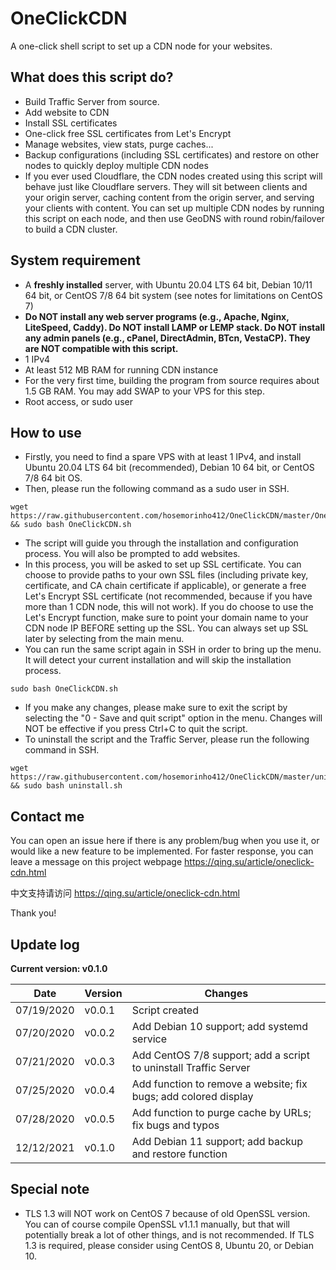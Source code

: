 # OneClickCDN
A one-click shell script to set up a CDN node for your websites.

## What does this script do?
* Build Traffic Server from source.
* Add website to CDN
* Install SSL certificates
* One-click free SSL certificates from Let's Encrypt
* Manage websites, view stats, purge caches...
* Backup configurations (including SSL certificates) and restore on other nodes to quickly deploy multiple CDN nodes
* If you ever used Cloudflare, the CDN nodes created using this script will behave just like Cloudflare servers.  They will sit between clients and your origin server, caching content from the origin server, and serving your clients with content.  You can set up multiple CDN nodes by running this script on each node, and then use GeoDNS with round robin/failover to build a CDN cluster.

## System requirement
* A __freshly installed__ server, with Ubuntu 20.04 LTS 64 bit, Debian 10/11 64 bit, or CentOS 7/8 64 bit system (see notes for limitations on CentOS 7)
* __Do NOT install any web server programs (e.g., Apache, Nginx, LiteSpeed, Caddy).  Do NOT install LAMP or LEMP stack.  Do NOT install any admin panels (e.g., cPanel, DirectAdmin, BTcn, VestaCP).  They are NOT compatible with this script.__
* 1 IPv4
* At least 512 MB RAM for running CDN instance
* For the very first time, building the program from source requires about 1.5 GB RAM.  You may add SWAP to your VPS for this step.
* Root access, or sudo user

## How to use
* Firstly, you need to find a spare VPS with at least 1 IPv4, and install Ubuntu 20.04 LTS 64 bit (recommended), Debian 10 64 bit, or CentOS 7/8 64 bit OS.
* Then, please run the following command as a sudo user in SSH.
```
wget https://raw.githubusercontent.com/hosemorinho412/OneClickCDN/master/OneClickCDN.sh && sudo bash OneClickCDN.sh
```
* The script will guide you through the installation and configuration process.  You will also be prompted to add websites.
* In this process, you will be asked to set up SSL certificate.  You can choose to provide paths to your own SSL files (including private key, certificate, and CA chain certificate if applicable), or generate a free Let's Encrypt SSL certificate (not recommended, because if you have more than 1 CDN node, this will not work).  If you do choose to use the Let's Encrypt function, make sure to point your domain name to your CDN node IP BEFORE setting up the SSL.  You can always set up SSL later by selecting from the main menu.
* You can run the same script again in SSH in order to bring up the menu.  It will detect your current installation and will skip the installation process.
```
sudo bash OneClickCDN.sh
```
* If you make any changes, please make sure to exit the script by selecting the "0 - Save and quit script" option in the menu.  Changes will NOT be effective if you press Ctrl+C to quit the script.
* To uninstall the script and the Traffic Server, please run the following command in SSH.
```
wget https://raw.githubusercontent.com/hosemorinho412/OneClickCDN/master/uninstall.sh && sudo bash uninstall.sh
```


## Contact me
You can open an issue here if there is any problem/bug when you use it, or would like a new feature to be implemented.
For faster response, you can leave a message on this project webpage https://qing.su/article/oneclick-cdn.html

中文支持请访问 https://qing.su/article/oneclick-cdn.html

Thank you!

## Update log
 __Current version: v0.1.0__

|Date|Version|Changes|
|---|---|---|
|07/19/2020|v0.0.1|Script created|
|07/20/2020|v0.0.2|Add Debian 10 support; add systemd service|
|07/21/2020|v0.0.3|Add CentOS 7/8 support; add a script to uninstall Traffic Server|
|07/25/2020|v0.0.4|Add function to remove a website; fix bugs; add colored display|
|07/28/2020|v0.0.5|Add function to purge cache by URLs; fix bugs and typos|
|12/12/2021|v0.1.0|Add Debian 11 support; add backup and restore function|

## Special note
* TLS 1.3 will NOT work on CentOS 7 because of old OpenSSL version.  You can of course compile OpenSSL v1.1.1 manually, but that will potentially break a lot of other things, and is not recommended.  If TLS 1.3 is required, please consider using CentOS 8, Ubuntu 20, or Debian 10. 
